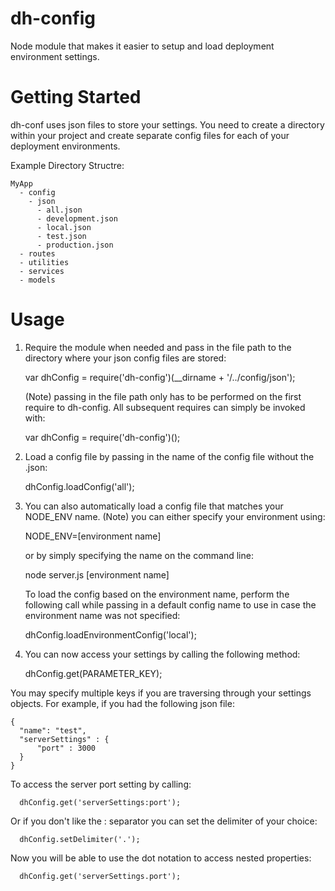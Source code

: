 dh-config
=========

Node module that makes it easier to setup and load deployment environment settings.

Getting Started
===============

dh-conf uses json files to store your settings. You need to create a directory within your project and create separate config files for each of your deployment environments.

Example Directory Structre:

    MyApp
      - config
        - json
          - all.json
          - development.json
          - local.json
          - test.json
          - production.json
      - routes
      - utilities
      - services
      - models
      
Usage
==========

1) Require the module when needed and pass in the file path to the directory where your json config files are stored:
    
      var dhConfig = require('dh-config')(__dirname + '/../config/json');
    
    (Note) passing in the file path only has to be performed on the first require to dh-config. All subsequent
    requires can simply be invoked with:
    
      var dhConfig = require('dh-config')();
    
2) Load a config file by passing in the name of the config file without the .json:

      dhConfig.loadConfig('all');

3) You can also automatically load a config file that matches your NODE_ENV name.
   (Note) you can either specify your environment using:
      
      NODE_ENV=[environment name] 
      
   or by simply specifying the name on the command line:
      
      node server.js [environment name]
    
   To load the config based on the environment name, perform the following call while passing in a default config name to use in case the environment name was not specified:
    
      dhConfig.loadEnvironmentConfig('local');
      
4) You can now access your settings by calling the following method:

      dhConfig.get(PARAMETER_KEY);
      
  You may specify multiple keys if you are traversing through your settings objects. For example, if you had the following json file:
  
    {
      "name": "test",
      "serverSettings" : {
          "port" : 3000
      }
    }
    
  To access the server port setting by calling:

      dhConfig.get('serverSettings:port');
      
  Or if you don't like the : separator you can set the delimiter of your choice:

      dhConfig.setDelimiter('.');

  Now you will be able to use the dot notation to access nested properties:

      dhConfig.get('serverSettings.port');
